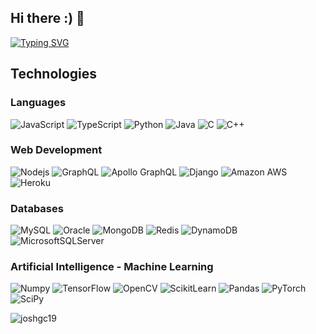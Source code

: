 ## Hi there :) 👋

[![Typing SVG](https://readme-typing-svg.demolab.com?font=Roboto&duration=2000&pause=100&color=a176b6&multiline=true&random=false&width=550&height=80&lines=Joshua+Gamboa;Computer+Engineering+Undergraduate+%7C+Research+Assistant;AI+%7C+Machine+Learning+%7C+Data+Science)](https://github.com/joshgc19)
##  Technologies

### Languages
![JavaScript](https://img.shields.io/badge/-JavaScript-323330?style=flat&logo=javascript&logoColor=F7DF1E)
![TypeScript](https://img.shields.io/badge/TypeScript-007ACC?style=flat&logo=typescript&logoColor=white)
![Python](https://img.shields.io/badge/-Python-3776ab?style=flat&logo=Python&logoColor=F7DF1E)
![Java](https://img.shields.io/badge/-java-E34A86?style=flat&logo=openjdk)
![C](https://img.shields.io/badge/-C-00599C?style=flat&logo=c)
![C++](https://img.shields.io/badge/-C++-00599C?style=flat&logo=c%2B%2B)

### Web Development
![Nodejs](https://img.shields.io/badge/-Nodejs-43853D?style=flat&logo=Node.js&logoColor=black)
![GraphQL](https://img.shields.io/badge/-GraphQL-E10098?style=flat&logo=graphql)
![Apollo GraphQL](https://img.shields.io/badge/-Apollo%20GraphQL-311C87?style=flat&logo=apollo-graphql)
![Django](https://img.shields.io/badge/-Django-%234ea94b?style=flat&logo=django)
![Amazon AWS](https://img.shields.io/badge/Amazon%20AWS-232F3E?style=flat&logo=amazon-aws)
![Heroku](https://img.shields.io/badge/-Heroku-430098?style=flat&logo=heroku)

### Databases
![MySQL](https://img.shields.io/badge/-MySQL-005C84?style=flat&logo=mysql&logoColor=white)
![Oracle](https://img.shields.io/badge/-Oracle-F80000?style=flat&logo=oracle&logoColor=white)
![MongoDB](https://img.shields.io/badge/-MongoDB-%234ea94b?style=flat&logo=mongodb&logoColor=white)
![Redis](https://img.shields.io/badge/-Redis-DC382D?style=flat&logo=Redis&logoColor=white)
![DynamoDB](https://img.shields.io/badge/-DynamoDB-4053D6?style=flat&logo=amazondynamodb&logoColor=white)
![MicrosoftSQLServer](https://img.shields.io/badge/Microsoft%20SQL%20Server-005C84?style=flat&logo=microsoft%20sql%20server&logoColor=white)

### Artificial Intelligence - Machine Learning
![Numpy](https://img.shields.io/badge/-Numpy-013243?style=flat&logo=numpy&logoColor=white)
![TensorFlow](https://img.shields.io/badge/-TensorFlow-FF6F00?style=flat&logo=tensorflow&logoColor=white)
![OpenCV](https://img.shields.io/badge/-OpenCV-5C3EE8?style=flat&logo=opencv&logoColor=white)
![ScikitLearn](https://img.shields.io/badge/-ScikitLearn-F7931E?style=flat&logo=scikitlearn&logoColor=white)
![Pandas](https://img.shields.io/badge/-Pandas-150458?style=flat&logo=pandas&logoColor=white)
![PyTorch](https://img.shields.io/badge/-PyTorch-EE4C2C?style=flat&logo=pytorch&logoColor=white)
![SciPy](https://img.shields.io/badge/-SciPy-8CAAE6?style=flat&logo=scipy&logoColor=white)


<p><img src="https://github-readme-streak-stats.herokuapp.com/?user=joshgc19&" alt="joshgc19" /></p>


[//]: # (<a href="https://github.com/ryo-ma/github-profile-trophy"><img src="https://github-profile-trophy.vercel.app/?username=joshgc19" alt="joshgc19" /></a>)

